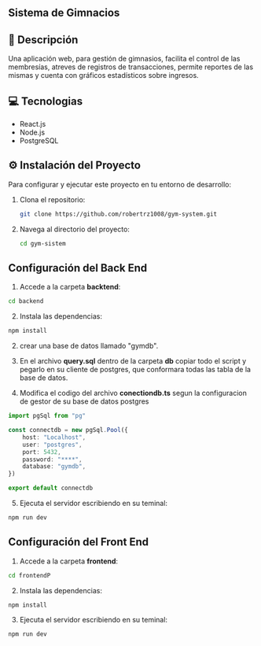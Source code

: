 ## Sistema de Gimnacios

## 🚀 Descripción
Una aplicación web, para gestión de gimnasios, facilita el control de las membresías, atreves de registros de transacciones, permite reportes de las mismas y cuenta con gráficos estadísticos sobre ingresos.

## 💻 Tecnologias
* React.js
* Node.js
* PostgreSQL

## ⚙️ Instalación del Proyecto
Para configurar y ejecutar este proyecto en tu entorno de desarrollo:
1. Clona el repositorio:
    ```bash
    git clone https://github.com/robertrz1008/gym-system.git
    ```
2. Navega al directorio del proyecto:
    ```bash
    cd gym-sistem 
    

##  Configuración del Back End
1. Accede a la carpeta **backtend**:
```bash
cd backend
```
2. Instala las dependencias:
```bash
npm install
```
2. crear una base de datos llamado "gymdb".

3. En el archivo  **query.sql** dentro de la carpeta **db** copiar todo el script y pegarlo en su cliente de postgres, que conformara todas las tabla de la base de datos.

4. Modifica el codigo del archivo **conectiondb.ts** segun la configuracion de gestor de su base de datos postgres
```ts
import pgSql from "pg"

const connectdb = new pgSql.Pool({
    host: "Localhost",
    user: "postgres",
    port: 5432, 
    password: "****",
    database: "gymdb",
})

export default connectdb
```

5. Ejecuta el servidor escribiendo en su teminal:
```bash
npm run dev
```
##  Configuración del Front End
1. Accede a la carpeta **frontend**:
```bash
cd frontendP
```
2. Instala las dependencias:
```bash
npm install
```
3. Ejecuta el servidor escribiendo en su teminal:
```bash
npm run dev
```